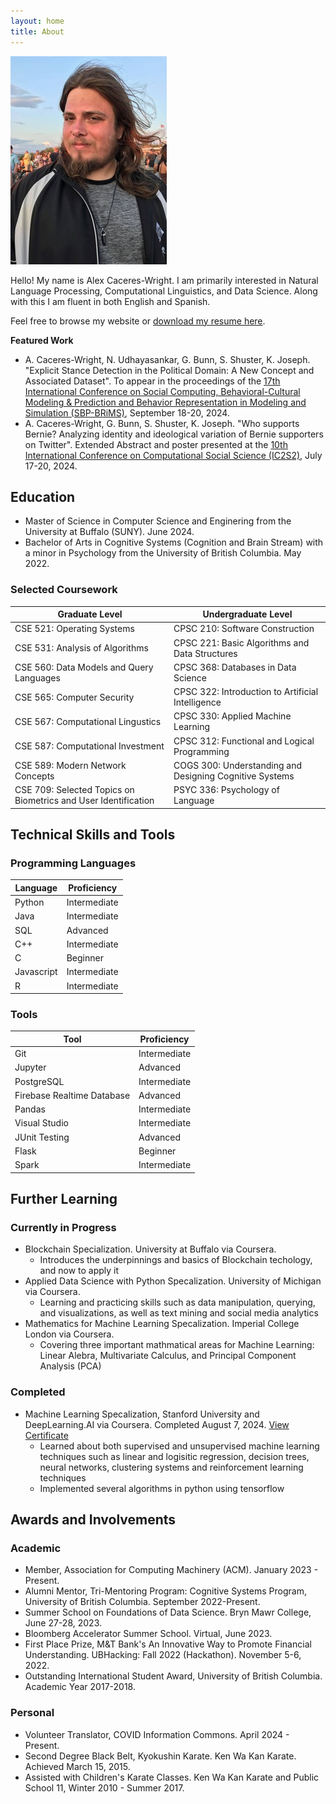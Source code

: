 ```yaml
---
layout: home
title: About
---
```


![Alex Headshot](img/sunset_profile.JPG)

Hello! My name is Alex Caceres-Wright. I am primarily interested in Natural Language Processing, Computational Linguistics, and Data Science. Along with this I am fluent in both English and Spanish.

Feel free to browse my website or [download my resume here](documents/Alex_Caceres-Wright_Resume.pdf).

**Featured Work**

* A. Caceres-Wright, N. Udhayasankar, G. Bunn, S. Shuster, K. Joseph. "Explicit Stance Detection in the Political Domain: A New Concept and Associated Dataset". To appear in the proceedings of the [17th International Conference on Social Computing, Behavioral-Cultural Modeling & Prediction and Behavior Representation in Modeling and Simulation (SBP-BRiMS)](https://sbp-brims.org/2024/), September 18-20, 2024.
* A. Caceres-Wright, G. Bunn, S. Shuster, K. Joseph. "Who supports Bernie? Analyzing identity and ideological variation of Bernie supporters on Twitter". Extended Abstract and poster presented at the [10th International Conference on Computational Social Science (IC2S2)](https://ic2s2-2024.org/), July 17-20, 2024.

## Education

* Master of Science in Computer Science and Enginering from the University at Buffalo (SUNY). June 2024.
* Bachelor of Arts in Cognitive Systems (Cognition and Brain Stream) with a minor in Psychology from the University of British Columbia. May 2022.

### Selected Coursework

|Graduate Level|Undergraduate Level|
|-------------------|--------------|
|CSE 521: Operating Systems|CPSC 210: Software Construction|
|CSE 531: Analysis of Algorithms|CPSC 221: Basic Algorithms and Data Structures|
|CSE 560: Data Models and Query Languages|CPSC 368: Databases in Data Science|
|CSE 565: Computer Security|CPSC 322: Introduction to Artificial Intelligence|
|CSE 567: Computational Lingustics|CPSC 330: Applied Machine Learning|
|CSE 587: Computational Investment|CPSC 312: Functional and Logical Programming|
|CSE 589: Modern Network Concepts|COGS 300: Understanding and Designing Cognitive Systems|
|CSE 709: Selected Topics on Biometrics and User Identification|PSYC 336: Psychology of Language|

## Technical Skills and Tools

### Programming Languages

|Language|Proficiency|
|--------|----------|
|Python|Intermediate|
|Java|Intermediate|
|SQL|Advanced|
|C++|Intermediate|
|C| Beginner|
|Javascript| Intermediate|
|R| Intermediate|

### Tools

| Tool | Proficiency |
|------|------------|
|Git|Intermediate|
|Jupyter|Advanced|
|PostgreSQL|Intermediate|
|Firebase Realtime Database|Advanced|
|Pandas|Intermediate|
|Visual Studio|Intermediate|
|JUnit Testing|Advanced|
|Flask|Beginner|
|Spark|Intermediate|

## Further Learning

### Currently in Progress

* Blockchain Specialization. University at Buffalo via Coursera.
  * Introduces the underpinnings and basics of Blockchain techology, and now to apply it
* Applied Data Science with Python Specalization. University of Michigan via Coursera.
  * Learning and practicing skills such as data manipulation, querying, and visualizations, as well as text mining and social media analytics
* Mathematics for Machine Learning Specalization. Imperial College London via Coursera.
  * Covering three important mathmatical areas for Machine Learning: Linear Alebra, Multivariate Calculus, and Principal Component Analysis (PCA)

### Completed

* Machine Learning Specalization, Stanford University and DeepLearning.AI via Coursera. Completed August 7, 2024. [View Certificate](documents/Stamford%20AI:ML%20Specialization%20Certificates.pdf)
  * Learned about both supervised and unsupervised machine learning techniques such as linear and logisitic regression, decision trees, neural networks, clustering systems and reinforcement learning techniques
  * Implemented several algorithms in python using tensorflow

## Awards and Involvements

### Academic

* Member, Association for Computing Machinery (ACM). January 2023 - Present.
* Alumni Mentor, Tri-Mentoring Program: Cognitive Systems Program, University of British Columbia. September 2022-Present.
* Summer School on Foundations of Data Science. Bryn Mawr College, June 27-28, 2023.
* Bloomberg Accelerator Summer School. Virtual, June 2023.
* First Place Prize, M&T Bank's An Innovative Way to Promote Financial Understanding. UBHacking: Fall 2022 (Hackathon). November 5-6, 2022.
* Outstanding International Student Award, University of British Columbia. Academic Year 2017-2018.

### Personal

* Volunteer Translator, COVID Information Commons. April 2024 - Present.
* Second Degree Black Belt, Kyokushin Karate. Ken Wa Kan Karate. Achieved March 15, 2015.
* Assisted with Children's Karate Classes. Ken Wa Kan Karate and Public School 11, Winter 2010 - Summer 2017.
